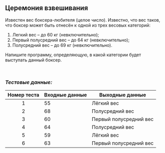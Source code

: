 ## Церемония взвешивания

Известен вес боксера-любителя (целое число). Известно, что вес таков, что боксер может быть отнесён к одной из трех весовых категорий:

1. Легкий вес – до 60 кг (невключительно);
2. Первый полусредний вес – до 64 кг (невключительно);
3. Полусредний вес – до 69 кг (невключительно).

Напишите программу, определяющую, в какой категории будет выступать данный боксер.

<br>

### *Тестовые данные:*

| Номер теста | Входные данные | Выходные данные        |
|:-----------:|----------------|------------------------|
|      1      | 55             | Лёгкий вес             |
|      2      | 68             | Полусредний вес        |
|      3      | 60             | Первый полусредний вес |
|      4      | 64             | Полусредний вес        |
|      5      | 59             | Лёгкий вес             |
|      6      | 63             | Первый полусредний вес |